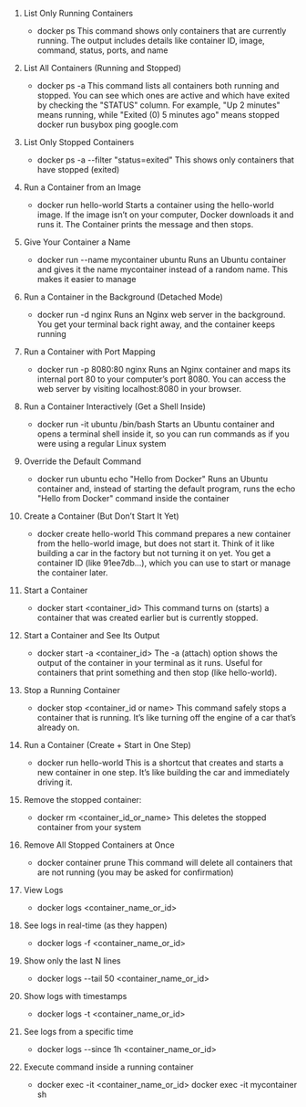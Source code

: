 01. List Only Running Containers
    - docker ps
      This command shows only containers that are currently running. The output includes details like container ID, image, command, status, ports, and name


02. List All Containers (Running and Stopped)
    - docker ps -a
      This command lists all containers both running and stopped. You can see which ones are active and which have exited by checking the "STATUS" column. For example, "Up 2 minutes" means running, while "Exited (0) 5 minutes ago" means stopped
      docker run busybox ping google.com


03. List Only Stopped Containers
    - docker ps -a --filter "status=exited"
      This shows only containers that have stopped (exited)


04. Run a Container from an Image
    - docker run hello-world
      Starts a container using the hello-world image. If the image isn’t on your computer, Docker downloads it and runs it. The Container 
      prints the message and then stops.


05. Give Your Container a Name
    - docker run --name mycontainer ubuntu
      Runs an Ubuntu container and gives it the name mycontainer instead of a random name. This makes it easier to manage


06. Run a Container in the Background (Detached Mode)
    - docker run -d nginx
      Runs an Nginx web server in the background. You get your terminal back right away, and the container keeps running


07. Run a Container with Port Mapping
    - docker run -p 8080:80 nginx
      Runs an Nginx container and maps its internal port 80 to your computer’s port 8080. You can access the web server by visiting localhost:8080 in your browser.


08. Run a Container Interactively (Get a Shell Inside)
    - docker run -it ubuntu /bin/bash
      Starts an Ubuntu container and opens a terminal shell inside it, so you can run commands as if you were using a regular Linux system


09. Override the Default Command
    - docker run ubuntu echo "Hello from Docker"
      Runs an Ubuntu container and, instead of starting the default program, runs the echo "Hello from Docker" command inside the container


10. Create a Container (But Don’t Start It Yet)
    - docker create hello-world
      This command prepares a new container from the hello-world image, but does not start it.
      Think of it like building a car in the factory but not turning it on yet.
      You get a container ID (like 91ee7db...), which you can use to start or manage the container later.


11. Start a Container
    - docker start <container_id>
      This command turns on (starts) a container that was created earlier but is currently stopped.


12. Start a Container and See Its Output
    - docker start -a <container_id>
      The -a (attach) option shows the output of the container in your terminal as it runs.
      Useful for containers that print something and then stop (like hello-world).


13. Stop a Running Container
    - docker stop <container_id or name>
      This command safely stops a container that is running.
      It’s like turning off the engine of a car that’s already on.


14. Run a Container (Create + Start in One Step)
    - docker run hello-world
      This is a shortcut that creates and starts a new container in one step.
      It’s like building the car and immediately driving it.


15. Remove the stopped container:
    - docker rm <container_id_or_name>
      This deletes the stopped container from your system


16. Remove All Stopped Containers at Once
    - docker container prune
      This command will delete all containers that are not running (you may be asked for confirmation)


17. View Logs
    - docker logs <container_name_or_id>


18. See logs in real-time (as they happen)
    - docker logs -f <container_name_or_id>


19. Show only the last N lines
    - docker logs --tail 50 <container_name_or_id>


20. Show logs with timestamps
    - docker logs -t <container_name_or_id>


21. See logs from a specific time
    - docker logs --since 1h <container_name_or_id>


22. Execute command inside a running container
    - docker exec -it <container_name_or_id> <command>
      docker exec -it mycontainer sh

